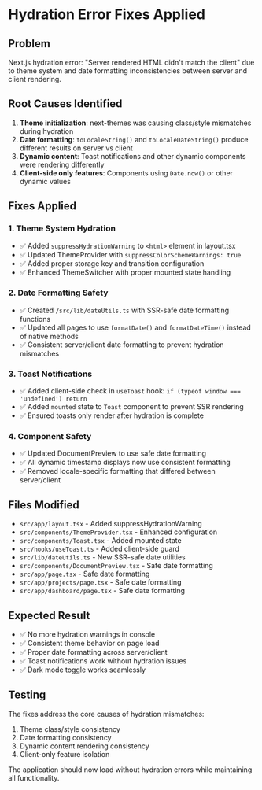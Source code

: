 # Hydration Error Fixes Applied

## Problem
Next.js hydration error: "Server rendered HTML didn't match the client" due to theme system and date formatting inconsistencies between server and client rendering.

## Root Causes Identified
1. **Theme initialization**: next-themes was causing class/style mismatches during hydration
2. **Date formatting**: `toLocaleString()` and `toLocaleDateString()` produce different results on server vs client
3. **Dynamic content**: Toast notifications and other dynamic components were rendering differently
4. **Client-side only features**: Components using `Date.now()` or other dynamic values

## Fixes Applied

### 1. Theme System Hydration
- ✅ Added `suppressHydrationWarning` to `<html>` element in layout.tsx
- ✅ Updated ThemeProvider with `suppressColorSchemeWarnings: true`
- ✅ Added proper storage key and transition configuration
- ✅ Enhanced ThemeSwitcher with proper mounted state handling

### 2. Date Formatting Safety
- ✅ Created `/src/lib/dateUtils.ts` with SSR-safe date formatting functions
- ✅ Updated all pages to use `formatDate()` and `formatDateTime()` instead of native methods
- ✅ Consistent server/client date formatting to prevent hydration mismatches

### 3. Toast Notifications
- ✅ Added client-side check in `useToast` hook: `if (typeof window === 'undefined') return`
- ✅ Added `mounted` state to `Toast` component to prevent SSR rendering
- ✅ Ensured toasts only render after hydration is complete

### 4. Component Safety
- ✅ Updated DocumentPreview to use safe date formatting
- ✅ All dynamic timestamp displays now use consistent formatting
- ✅ Removed locale-specific formatting that differed between server/client

## Files Modified
- `src/app/layout.tsx` - Added suppressHydrationWarning
- `src/components/ThemeProvider.tsx` - Enhanced configuration
- `src/components/Toast.tsx` - Added mounted state
- `src/hooks/useToast.ts` - Added client-side guard
- `src/lib/dateUtils.ts` - New SSR-safe date utilities
- `src/components/DocumentPreview.tsx` - Safe date formatting
- `src/app/page.tsx` - Safe date formatting
- `src/app/projects/page.tsx` - Safe date formatting  
- `src/app/dashboard/page.tsx` - Safe date formatting

## Expected Result
- ✅ No more hydration warnings in console
- ✅ Consistent theme behavior on page load
- ✅ Proper date formatting across server/client
- ✅ Toast notifications work without hydration issues
- ✅ Dark mode toggle works seamlessly

## Testing
The fixes address the core causes of hydration mismatches:
1. Theme class/style consistency
2. Date formatting consistency 
3. Dynamic content rendering consistency
4. Client-only feature isolation

The application should now load without hydration errors while maintaining all functionality.
